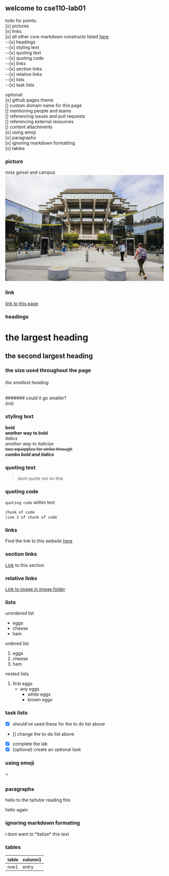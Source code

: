 ## welcome to cse110-lab01

todo for points:\
[x] pictures\
[x] links\
[x] all other core markdown constructs listed [here](https://docs.github.com/en/free-pro-team@latest/github/writing-on-github/basic-writing-and-formatting-syntax)\
--[x] headings\
--[x] styling text\
--[x] quoting text\
--[x] quoting code\
--[x] links\
--[x] section links\
--[x] relative links\
--[x] lists\
--[x] task lists

optional:\
[x] github pages theme\
[] custom domain name for this page\
[] mentioning people and teams\
[] referencing issues and pull requests\
[] referencing external resources\
[] content attachments\
[x] using emoji\
[x] paragraphs\
[x] ignoring markdown formatting\
[x] tables

### picture
miss geisel and campus
![miss geisel and campus](ucsdgeisel.jpg)

### link
[link to this page](https://trinpham.github.io/cse110-lab01/)

### headings
# the largest heading
## the second largest heading
### the size used throughout the page
###### the smallest heading
####### could it go smaller?\
(no)

### styling text
**bold**\
__another way to bold__\
*italics*\
_another way to italicize_\
~~two squiqqlies for strike through~~\
***combo bold and italics***

### quoting text ###
> dont quote me on this

### quoting code ###
`quoting code` within text
```
chunk of code
line 2 of chunk of code
```
### links
Find the link to this website [here](https://trinpham.github.io/cse110-lab01/)

### section links
[Link](#section-links) to this section

### relative links
[Link to image in image folder](image/ucsdgeisel.jpg)

### lists
unordered list
- eggs
- cheese
- ham

ordered list
1. eggs
2. cheese
3. ham

nested lists
1. first eggs
   - any eggs
     - white eggs
     - brown eggs

### task lists
- [x] should've used these for the to do list above
- [] change the to-do list above
- [x] complete the lab
- [x] \(optional) create an optional task

### using emoji
:star:

### paragraphs
hello to the ta/tutor reading this

hello again

### ignoring markdown formating
i dont want to \*italize\* this text

### tables

| table | column1 |
| --- | --- |
| row1 | entry |
